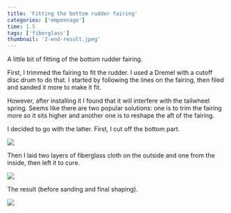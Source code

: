 ```yaml
---
title: 'Fitting the bottom rudder fairing'
categories: ['empennage']
time: 1.5
tags: ['fiberglass']
thumbnail: '2-end-result.jpeg'
---
```


A little bit of fitting of the bottom rudder fairing.  

<!-- more -->

First, I trimmed the fairing to fit the rudder. I used a Dremel with a cutoff disc drum to do that. I started by following the lines on the fairing, then filed and sanded it more to make it fit.

However, after installing it I found that it will interfere with the tailwheel spring. Seems like there are two popular solutions: one is to trim the fairing more so it sits higher and another one is to reshape the aft of the fairing.

I decided to go with the latter. First, I cut off the bottom part.

![](0-aft-cut-off.jpeg)

Then I laid two layers of fiberglass cloth on the outside and one from the inside, then left it to cure.

![](1-new-shape.jpeg)

The result (before sanding and final shaping).

![](2-end-result.jpeg)